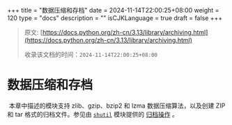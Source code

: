 +++
title = "数据压缩和存档"
date = 2024-11-14T22:00:25+08:00
weight = 120
type = "docs"
description = ""
isCJKLanguage = true
draft = false
+++

> 原文: [https://docs.python.org/zh-cn/3.13/library/archiving.html](https://docs.python.org/zh-cn/3.13/library/archiving.html)
>
> 收录该文档的时间：`2024-11-14T22:00:25+08:00`

# 数据压缩和存档

​	本章中描述的模块支持 zlib、gzip、bzip2 和 lzma 数据压缩算法，以及创建 ZIP 和 tar 格式的归档文件。参见由 [`shutil`](https://docs.python.org/zh-cn/3.13/library/shutil.html#module-shutil) 模块提供的 [归档操作](https://docs.python.org/zh-cn/3.13/library/shutil.html#archiving-operations) 。
